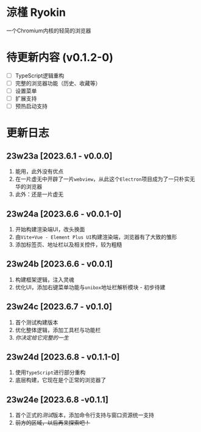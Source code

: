 # 涼槿 Ryokin

一个Chromium内核的轻简的浏览器

# 待更新内容 (v0.1.2-0)

- [ ] TypeScript逻辑重构
- [ ] 完整的浏览器功能（历史、收藏等）
- [ ] 设置菜单
- [ ] 扩展支持
- [ ] 预热启动支持

# 更新日志

## 23w23a [2023.6.1 - v0.0.0]

1. 能用，此外没有优点
2. 在一片虚无中开辟了一片`webview`，从此这个`Electron`项目成为了一只朴实无华的浏览器
3. 此外：还是一片虚无

## 23w24a [2023.6.6 - v0.0.1-0]

1. 开始构建渲染端UI，改头换面
1. 由`Vite+Vue - Element Plus UI`构建渲染端，浏览器有了大致的雏形
2. 添加标签页、地址栏以及相关控件，较为粗糙

## 23w24b [2023.6.6 - v0.0.1]

1. 构建框架逻辑，注入灵魂
2. 优化UI，添加右键菜单功能与`unibox`地址栏解析模块 - 初步待建

## 23w24c [2023.6.7 - v0.1.0]

1. 首个测试构建版本
2. 优化整体逻辑，添加工具栏与功能栏
3. *你决定给它完整的一生*

## 23w24d [2023.6.8 - v0.1.1-0]

1. 使用`TypeScript`进行部分重构
2. 底层构建，它现在是个正常的浏览器了

## 23w24e [2023.6.8 -v0.1.1]

1. 首个正式的*测试*版本，添加命令行支持与窗口资源统一支持
2. ~~前方的区域，以后再来探索吧！~~
